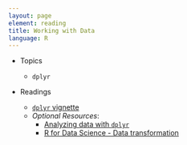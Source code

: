 ```yaml
---
layout: page
element: reading
title: Working with Data
language: R
---
```


* Topics

  * `dplyr`

* Readings

  * [`dplyr` vignette](https://cran.r-project.org/web/packages/dplyr/vignettes/dplyr.html)
  * *Optional Resources*: 
    * [Analyzing data with `dplyr`](http://www.datacarpentry.org/R-ecology-lesson/03-dplyr.html)
    * [R for Data Science - Data transformation](http://r4ds.had.co.nz/transform.html)
